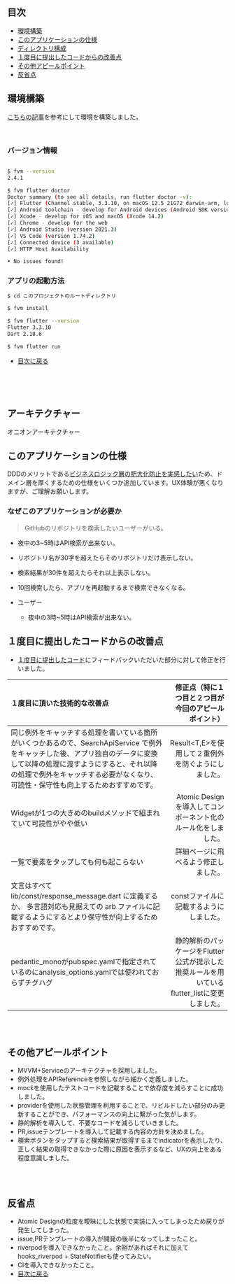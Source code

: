 ## 目次
- [環境構築](#環境構築)
- [このアプリケーションの仕様](#このアプリケーションの仕様)
- [ディレクトリ構成](#ディレクトリ構成)
- [１度目に提出したコードからの改善点](#１度目に提出したコードからの改善点)
- [その他アピールポイント](#その他アピールポイント)
- [反省点](#反省点)

## 環境構築
[こちらの記事](https://zenn.dev/altiveinc/articles/flutter-version-management#%E5%8F%82%E5%8A%A0%E3%81%97%E3%81%9F%E3%83%97%E3%83%AD%E3%82%B8%E3%82%A7%E3%82%AF%E3%83%88%E3%81%A7fvm%E3%81%8C%E4%BD%BF%E3%82%8F%E3%82%8C%E3%81%A6%E3%81%84%E3%81%9F%E6%99%82%E3%81%AB%E3%81%99%E3%82%8B%E3%81%93%E3%81%A8)を参考にして環境を構築しました。

<br />

### バージョン情報

```bash

$ fvm --version
2.4.1

$ fvm flutter doctor
Doctor summary (to see all details, run flutter doctor -v):
[✓] Flutter (Channel stable, 3.3.10, on macOS 12.5 21G72 darwin-arm, locale ja-JP)
[✓] Android toolchain - develop for Android devices (Android SDK version 33.0.1)
[✓] Xcode - develop for iOS and macOS (Xcode 14.2)
[✓] Chrome - develop for the web
[✓] Android Studio (version 2021.3)
[✓] VS Code (version 1.74.2)
[✓] Connected device (3 available)
[✓] HTTP Host Availability

• No issues found!
```

### アプリの起動方法

```bash
$ cd このプロジェクトのルートディレクトリ

$ fvm install

$ fvm flutter --version
Flutter 3.3.10
Dart 2.18.6

$ fvm flutter run

```

- [目次に戻る](#目次)
<br />

<br />
<br />

## アーキテクチャー
オニオンアーキテクチャー

## このアプリケーションの仕様
DDDのメリットである[ビジネスロジック層の肥大化防止を実感したい](#https://little-hands.hatenablog.com/entry/2019/07/26/domain-knowledge)ため、ドメイン層を厚くするための仕様をいくつか追加しています。UX体験が悪くなりますが、ご理解お願いします。

### なぜこのアプリケーションが必要か
> GitHubのリポジトリを検索したいユーザーがいる。

- 夜中の3~5時はAPI検索が出来ない。
- リポジトリ名が30字を超えたらそのリポジトリだけ表示しない。
- 検索結果が30件を超えたらそれ以上表示しない。
- 10回検索したら、アプリを再起動するまで検索できなくなる。

- ユーザー
  - 夜中の3時~5時はAPI検索が出来ない。



## １度目に提出したコードからの改善点

- [１度目に提出したコード](https://github.com/masal9pse/flutter_engineer_codecheck/tree/5d222fbeba6776e10ddd66c2f05939d34d6299d7)にフィードバックいただいた部分に対して修正を行いました。

| １度目に頂いた技術的な改善点 | 修正点（特に１つ目と２つ目が今回のアピールポイント） |
|:-----------|------------:|
| 同じ例外をキャッチする処理を書いている箇所がいくつかあるので、SearchApiService で例外をキャッチした後、アプリ独自のデータに変換して以降の処理に渡すようにすると、それ以降の処理で例外をキャッチする必要がなくなり、可読性・保守性も向上するためおすすめです。  |   Result<T,E>を使用して２重例外を防ぐようにしました。      |
| Widgetが1つの大きめのbuildメソッドで組まれていて可読性がやや低い     | Atomic Designを導入してコンポーネント化のルール化をしました。
| 一覧で要素をタップしても何も起こらない     | 詳細ページに飛べるよう修正しました。
| 文言はすべて lib/const/response_message.dart に定義するか、 多言語対応も見据えての arb ファイルに記載するようにするとより保守性が向上するためおすすめです。| constファイルに記載するようにしました。|
| pedantic_monoがpubspec.yamlで指定されているのにanalysis_options.yamlでは使われておらずチグハグ    |   静的解析のパッケージをFlutter公式が提示した推奨ルールを用いているflutter_listに変更しました。   |

<br />
<br />

## その他アピールポイント
- MVVM+Serviceのアーキテクチャを採用しました。
- 例外処理をAPIReferenceを参照しながら細かく定義しました。
- mockを使用したテストコードを記載することで依存度を減らすことに成功しました。
- providerを使用した状態管理を利用することで、リビルドしたい部分のみ更新することができ、パフォーマンスの向上に繋がった気がします。
- 静的解析を導入して、不要なコードを減らしていきました。
- PR,issueテンプレートを導入して記載する内容の方針を決めました。
- 検索ボタンをタップすると検索結果が取得するまでindicatorを表示したり、正しく結果の取得できなかった際に原因を表示するなど、UXの向上をある程度意識しました。

<br />
<br />

## 反省点
- Atomic Designの粒度を曖昧にした状態で実装に入ってしまったため戻りが発生してしまった。
- issue,PRテンプレートの導入が開発の後半になってしまったこと。
- riverpodを導入できなかったこと。余裕があればそれに加えてhooks_riverpod + StateNotifierも使ってみたい。
- CIを導入できなかったこと。
- [目次に戻る](#目次)
<br />
